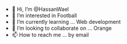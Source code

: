 - 👋 Hi, I’m @HassanWael
- 👀 I’m interested in Football
- 🌱 I’m currently learning ... Web development
- 💞️ I’m looking to collaborate on ... Orange
- 📫 How to reach me ... by email

<!---
HassanWael/HassanWael is a ✨ special ✨ repository because its `README.md` (this file) appears on your GitHub profile.
You can click the Preview link to take a look at your changes.
--->
